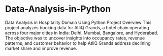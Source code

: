 # Data-Analysis-in-Python
Data Analysis in Hospitality Domain Using Python
Project Overview
This project analyzes booking data for AtliQ Grands, a hotel chain operating across four major cities in India: Delhi, Mumbai, Bangalore, and Hyderabad. The objective was to uncover insights into occupancy rates, revenue patterns, and customer behavior to help AtliQ Grands address declining market share and improve revenue.
